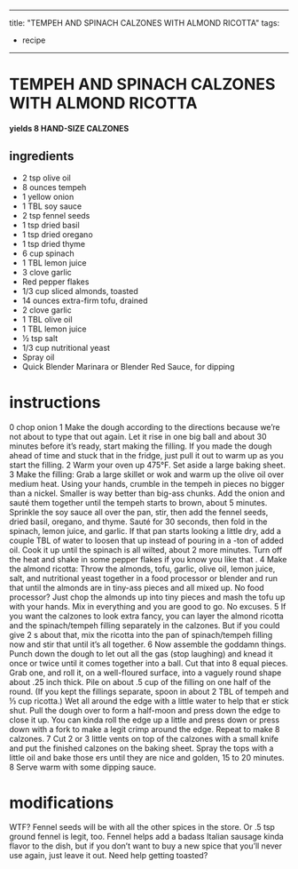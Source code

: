 	
---
title: "TEMPEH AND SPINACH CALZONES WITH ALMOND RICOTTA"
tags:
  - recipe
---

# TEMPEH AND SPINACH CALZONES WITH ALMOND RICOTTA
#### yields  8 HAND-SIZE CALZONES

## ingredients
* 2 tsp olive oil
* 8 ounces tempeh
* 1 yellow onion
* 1 TBL soy sauce
* 2 tsp fennel seeds
* 1 tsp dried basil
* 1 tsp dried oregano
* 1 tsp dried thyme
* 6 cup spinach
* 1 TBL lemon juice
* 3 clove garlic
* Red pepper flakes
* 1/3 cup sliced almonds, toasted
* 14 ounces extra-firm tofu, drained
* 2 clove garlic
* 1 TBL olive oil
* 1 TBL lemon juice
* ½ tsp salt
* 1/3 cup nutritional yeast
* Spray oil
* Quick Blender Marinara or Blender Red Sauce, for dipping


# instructions
0 chop onion
1 Make the dough according to the directions because we’re not about to type that    out again. Let it rise in one big ball and about 30 minutes before it’s ready, start making the filling. If you made the dough ahead of time and stuck that    in the fridge, just pull it out to warm up as you start the filling.
2 Warm your oven up 475°F. Set aside a large baking sheet.
3 Make the filling: Grab a large skillet or wok and warm up the olive oil over medium heat. Using your hands, crumble in the tempeh in pieces no bigger than a nickel. Smaller is way better than big-ass chunks. Add the onion and sauté them together until the tempeh starts to brown, about 5 minutes. Sprinkle the soy sauce all over the pan, stir, then add the fennel seeds, dried basil, oregano, and thyme. Sauté for 30 seconds, then fold in the spinach, lemon juice, and garlic. If that pan starts looking a little dry, add a couple TBL of water to loosen that    up instead of pouring in a  -ton of added oil. Cook it up until the spinach is all wilted, about 2 more minutes. Turn off the heat and shake in some pepper flakes if you know you like that   .
4 Make the almond ricotta: Throw the almonds, tofu, garlic, olive oil, lemon juice, salt, and nutritional yeast together in a food processor or blender and run that    until the almonds are in tiny-ass pieces and all mixed up. No food processor? Just chop the almonds up into tiny pieces and mash the tofu up with your hands. Mix in everything and you are good to go. No  excuses.
5 If you want the calzones to look extra fancy, you can layer the almond ricotta and the spinach/tempeh filling separately in the calzones. But if you could give 2   s about that, mix the ricotta into the pan of spinach/tempeh filling now and stir that    until it’s all together.
6 Now assemble the goddamn things. Punch down the dough to let out all the gas (stop laughing) and knead it once or twice until it comes together into a ball. Cut that    into 8 equal pieces. Grab one, and roll it, on a well-floured surface, into a vaguely round shape about .25 inch thick. Pile on about .5 cup of the filling on one half of the round. (If you kept the fillings separate, spoon in about 2 TBL of tempeh and ⅓ cup ricotta.) Wet all around the edge with a little water to help that  er stick shut. Pull the dough over to form a half-moon and press down the edge to close it up. You can kinda roll the edge up a little and press down or press down with a fork to make a legit crimp around the edge. Repeat to make 8 calzones.
7 Cut 2 or 3 little vents on top of the calzones with a small knife and put the finished calzones on the baking sheet. Spray the tops with a little oil and bake those  ers until they are nice and golden, 15 to 20 minutes.
8 Serve warm with some dipping sauce.

# modifications

WTF?
 Fennel seeds will be with all the other spices in the store. Or .5 tsp ground fennel is legit, too. Fennel helps add a badass Italian sausage kinda flavor to the dish, but if you don’t want to buy a new spice that you’ll never  use again, just leave it out.
 Need help getting toasted?
	

